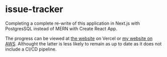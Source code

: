 # issue-tracker

Completing a complete re-write of this application in Next.js with PostgresSQL instead of MERN with Create React App.

The progress can be viewed at [the website](https://wafer-wizards.vercel.app/) on Vercel or [my website on AWS](wafer-wizards.connorskudlarek.com). Althought the latter is less likely to remain as up to date as it does not include a CI/CD pipeline.
